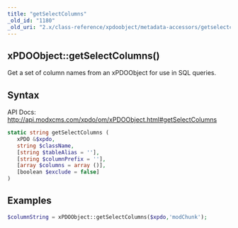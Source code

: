 ```yaml
---
title: "getSelectColumns"
_old_id: "1180"
_old_uri: "2.x/class-reference/xpdoobject/metadata-accessors/getselectcolumns"
---
```


## xPDOObject::getSelectColumns()

Get a set of column names from an xPDOObject for use in SQL queries.

## Syntax

API Docs: <http://api.modxcms.com/xpdo/om/xPDOObject.html#getSelectColumns>

``` php 
static string getSelectColumns (
   xPDO &$xpdo,
   string $className,
   [string $tableAlias = ''],
   [string $columnPrefix = ''],
   [array $columns = array ()],
   [boolean $exclude = false]
)
```

## Examples

``` php 
$columnString = xPDOObject::getSelectColumns($xpdo,'modChunk');
```